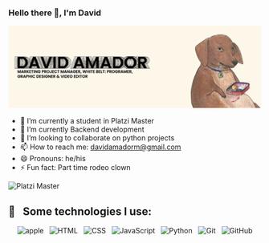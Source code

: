 ### Hello there 👋, I'm David

![Header](github_header.png)

- 🔭 I’m currently a student in Platzi Master
- 🌱 I’m currently Backend development 
- 👯 I’m looking to collaborate on python projects
- 📫 How to reach me: davidamadorm@gmail.com
- 😄 Pronouns: he/his
- ⚡ Fun fact: Part time rodeo clown

![Platzi Master](https://img.shields.io/badge/Platzi%20Master-C8-95ca3e)

## 🎯 &nbsp;&nbsp;Some technologies I use:
<p align="center">
  <img src="https://img.shields.io/badge/Apple-gray?style=for-the-badge&logo=apple&logoColor=white" alt="apple" />&nbsp;&nbsp;
  <img src="https://img.shields.io/badge/HTML5-E34F26?style=for-the-badge&logo=html5&logoColor=white" alt="HTML" />&nbsp;&nbsp;
  <img src="https://img.shields.io/badge/CSS3-1572B6?style=for-the-badge&logo=css3&logoColor=white" alt="CSS" />&nbsp;&nbsp;
  <img src="https://img.shields.io/badge/JavaScript-323330?style=for-the-badge&logo=javascript&logoColor=F7DF1E" alt="JavaScript" />&nbsp;&nbsp;
  <img src="https://img.shields.io/badge/Python-2B5B84?style=for-the-badge&logo=python&logoColor=F7DF1E" alt="Python" />&nbsp;&nbsp;
  <img src="https://img.shields.io/badge/Git-F05032?style=for-the-badge&logo=git&logoColor=white" alt="Git" />&nbsp;&nbsp;
  <img src="https://img.shields.io/badge/github%20-%23000.svg?&style=for-the-badge&logo=github&logoColor=white" alt="GitHub" />
</p>

